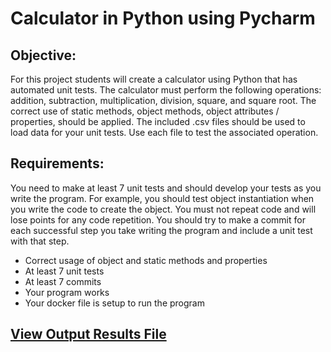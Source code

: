 # Calculator in Python using Pycharm

## Objective:   
For this project students will create a calculator using Python that has automated unit tests.  The calculator must perform the following operations: addition, subtraction, multiplication, division, square, and square root.  The correct use of static methods, object methods, object attributes / properties, should be applied.   The included .csv files should be used to load data for your unit tests.  Use each file to test the associated operation.   
## Requirements:
You need to make at least 7 unit tests and should develop your tests as you write the program.  For example, you should test object instantiation when you write the code to create the object.  You must not repeat code and will lose points for any code repetition.   You should try to make a commit for each successful step you take writing the program and include a unit test with that step.

* Correct usage of object and static methods and properties
* At least 7 unit tests
* At least 7 commits
* Your program works
* Your docker file is setup to run the program

## [View Output Results File](https://github.com/shellynj/Calculator_pycharm/blob/master/OutPut_Calculator_Project.txt)
